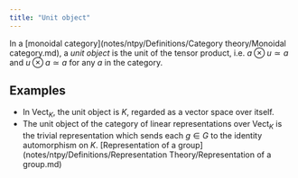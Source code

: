 ```yaml
---
title: "Unit object"
---
```


In a [monoidal category](notes/ntpy/Definitions/Category theory/Monoidal category.md), a _unit object_ is the unit of the tensor product, i.e. $a\otimes u\simeq a$ and $u\otimes a\simeq a$ for any $a$ in the category.

## Examples
- In $\text{Vect}_K$, the unit object is $K$, regarded as a vector space over itself.
- The unit object of the category of linear representations over $\text{Vect}_K$ is the trivial representation which sends each $g\in G$ to the identity automorphism on $K$. [Representation of a group](notes/ntpy/Definitions/Representation Theory/Representation of a group.md)